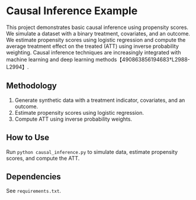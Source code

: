 # Causal Inference Example

This project demonstrates basic causal inference using propensity scores. We simulate a dataset with a binary treatment, covariates, and an outcome. We estimate propensity scores using logistic regression and compute the average treatment effect on the treated (ATT) using inverse probability weighting. Causal inference techniques are increasingly integrated with machine learning and deep learning methods【490863856194683†L2988-L2994】.

## Methodology
1. Generate synthetic data with a treatment indicator, covariates, and an outcome.
2. Estimate propensity scores using logistic regression.
3. Compute ATT using inverse probability weights.

## How to Use
Run `python causal_inference.py` to simulate data, estimate propensity scores, and compute the ATT.

## Dependencies
See `requirements.txt`.